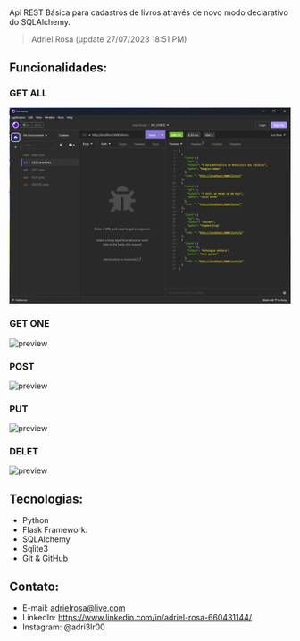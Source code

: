#

Api REST Básica para cadastros de livros através de novo modo declarativo do SQLAlchemy.

> Adriel Rosa (update 27/07/2023  18:51 PM)
##

## Funcionalidades:

### GET ALL

![preview](./src/getall.png)

### GET ONE

![preview](./demo/getone.png)

### POST

![preview](./demo/add.png)

### PUT

![preview](./demo/put.png)

### DELET

![preview](./demo/delet.png)


## Tecnologias:
- Python
- Flask Framework:
- SQLAlchemy
- Sqlite3
- Git & GitHub



## Contato:

- E-mail: adrielrosa@live.com 
- LinkedIn: https://www.linkedin.com/in/adriel-rosa-660431144/
- Instagram: @adri3lr00
